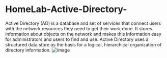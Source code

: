 # HomeLab-Active-Directory-
Active Directory (AD) is a database and set of services that connect users with the network resources they need to get their work done. 
It  stores information about objects on the network and makes this information easy for administrators and users to find and use. Active Directory uses a structured data store as the basis for a logical, hierarchical organization of directory information.
![image](https://github.com/AlphaDeltaGamma/HomeLab-Active-Directory-/assets/92504746/508edfaa-6359-4447-8c97-f48604b79206)

